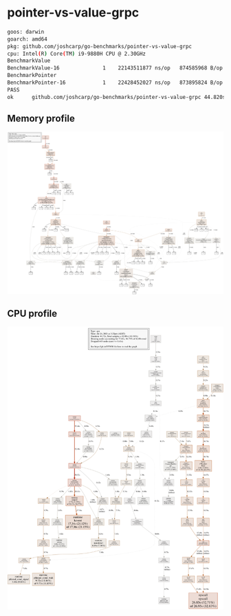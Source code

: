 # pointer-vs-value-grpc
```bash
goos: darwin
goarch: amd64
pkg: github.com/joshcarp/go-benchmarks/pointer-vs-value-grpc
cpu: Intel(R) Core(TM) i9-9880H CPU @ 2.30GHz
BenchmarkValue
BenchmarkValue-16      	       1	22143511877 ns/op	874585968 B/op	17123989 allocs/op
BenchmarkPointer
BenchmarkPointer-16    	       1	22428452027 ns/op	873895824 B/op	17117716 allocs/op
PASS
ok  	github.com/joshcarp/go-benchmarks/pointer-vs-value-grpc	44.820s
```
## Memory profile
![](mem.svg)
## CPU profile
![](cpu.svg)
